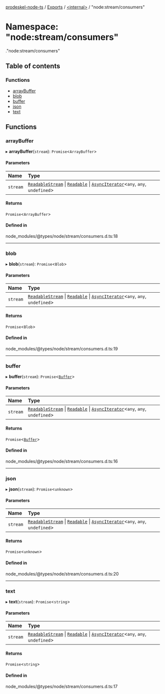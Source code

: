 [prodeskel-node-ts](../README.md) / [Exports](../modules.md) / [<internal\>](internal_.md) / "node:stream/consumers"

# Namespace: "node:stream/consumers"

[<internal>](internal_.md)."node:stream/consumers"

## Table of contents

### Functions

- [arrayBuffer](internal_._node_stream_consumers_.md#arraybuffer)
- [blob](internal_._node_stream_consumers_.md#blob)
- [buffer](internal_._node_stream_consumers_.md#buffer)
- [json](internal_._node_stream_consumers_.md#json)
- [text](internal_._node_stream_consumers_.md#text)

## Functions

### arrayBuffer

▸ **arrayBuffer**(`stream`): `Promise`<`ArrayBuffer`\>

#### Parameters

| Name | Type |
| :------ | :------ |
| `stream` | [`ReadableStream`](../interfaces/internal_.ReadableStream.md) \| [`Readable`](../classes/internal_.Readable.md) \| [`AsyncIterator`](../interfaces/internal_.AsyncIterator.md)<`any`, `any`, `undefined`\> |

#### Returns

`Promise`<`ArrayBuffer`\>

#### Defined in

node_modules/@types/node/stream/consumers.d.ts:18

___

### blob

▸ **blob**(`stream`): `Promise`<`Blob`\>

#### Parameters

| Name | Type |
| :------ | :------ |
| `stream` | [`ReadableStream`](../interfaces/internal_.ReadableStream.md) \| [`Readable`](../classes/internal_.Readable.md) \| [`AsyncIterator`](../interfaces/internal_.AsyncIterator.md)<`any`, `any`, `undefined`\> |

#### Returns

`Promise`<`Blob`\>

#### Defined in

node_modules/@types/node/stream/consumers.d.ts:19

___

### buffer

▸ **buffer**(`stream`): `Promise`<[`Buffer`](internal_.md#buffer)\>

#### Parameters

| Name | Type |
| :------ | :------ |
| `stream` | [`ReadableStream`](../interfaces/internal_.ReadableStream.md) \| [`Readable`](../classes/internal_.Readable.md) \| [`AsyncIterator`](../interfaces/internal_.AsyncIterator.md)<`any`, `any`, `undefined`\> |

#### Returns

`Promise`<[`Buffer`](internal_.md#buffer)\>

#### Defined in

node_modules/@types/node/stream/consumers.d.ts:16

___

### json

▸ **json**(`stream`): `Promise`<`unknown`\>

#### Parameters

| Name | Type |
| :------ | :------ |
| `stream` | [`ReadableStream`](../interfaces/internal_.ReadableStream.md) \| [`Readable`](../classes/internal_.Readable.md) \| [`AsyncIterator`](../interfaces/internal_.AsyncIterator.md)<`any`, `any`, `undefined`\> |

#### Returns

`Promise`<`unknown`\>

#### Defined in

node_modules/@types/node/stream/consumers.d.ts:20

___

### text

▸ **text**(`stream`): `Promise`<`string`\>

#### Parameters

| Name | Type |
| :------ | :------ |
| `stream` | [`ReadableStream`](../interfaces/internal_.ReadableStream.md) \| [`Readable`](../classes/internal_.Readable.md) \| [`AsyncIterator`](../interfaces/internal_.AsyncIterator.md)<`any`, `any`, `undefined`\> |

#### Returns

`Promise`<`string`\>

#### Defined in

node_modules/@types/node/stream/consumers.d.ts:17
